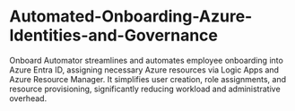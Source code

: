 # Automated-Onboarding-Azure-Identities-and-Governance
Onboard Automator streamlines and automates employee onboarding into Azure Entra ID, assigning necessary Azure resources via Logic Apps and Azure Resource Manager. It simplifies user creation, role assignments, and resource provisioning, significantly reducing workload and administrative overhead.
